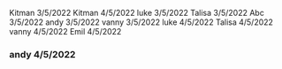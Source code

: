 Kitman 3/5/2022
Kitman 4/5/2022
luke 3/5/2022
Talisa 3/5/2022
Abc 3/5/2022
andy 3/5/2022
vanny 3/5/2022
luke 4/5/2022
Talisa 4/5/2022
vanny 4/5/2022
Emil 4/5/2022

<h3>andy 4/5/2022</h3>
